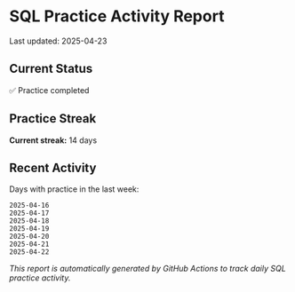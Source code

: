 # SQL Practice Activity Report

Last updated: 2025-04-23

## Current Status

✅ Practice completed

## Practice Streak

**Current streak:** 14 days

## Recent Activity

Days with practice in the last week:

```
2025-04-16
2025-04-17
2025-04-18
2025-04-19
2025-04-20
2025-04-21
2025-04-22
```

*This report is automatically generated by GitHub Actions to track daily SQL practice activity.*
